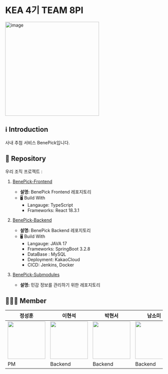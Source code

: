 # KEA 4기 TEAM 8PI

<img width="300" alt="image" src="https://avatars.githubusercontent.com/u/174310506?s=200&v=4">

## ℹ Introduction

사내 추첨 서비스 BenePick입니다. 

## 📍 Repository

우리 조직 프로젝트 :

1. [BenePick-Frontend](https://github.com/KEA-8PI/BenePick-FrontEnd)
   - **설명:** BenePick Frontend 레포지토리
   - 🖥 Build With
      - Langauge: TypeScript
      - Frameworks: React 18.3.1


2. [BenePick-Backend](https://github.com/KEA-8PI/BenePick-Backend)
   - **설명:** BenePick Backend 레포지토리
   - 🖥 Build With
      - Langauge: JAVA 17
      - Frameworks: SpringBoot 3.2.8
      - DataBase : MySQL
      - Deployment: KakaoCloud
      - CICD: Jenkins, Docker

3. [BenePick-Submodules](https://github.com/KEA-8PI/BenePick-Submodules)
   - **설명:** 민감 정보를 관리하기 위한 레포지토리


## 🧑‍🤝‍🧑 Member

|정성훈|이현석|박현서|남소미|이소정|김미소|윤혜원|
|------|---|---|---|---|---|---|
|<a href="https://github.com/wooing1084"><img src="https://avatars.githubusercontent.com/u/32007781?v=4" height="120px"></a> |<a href="https://github.com/Hyunstone"><img src="https://avatars.githubusercontent.com/u/110045522?v=4" height="120px"></a> |<a href="https://github.com/hspark-1"><img src="https://avatars.githubusercontent.com/u/105943940?v=4" height="120px"></a> |<a href="https://github.com/somi4219"><img src="https://avatars.githubusercontent.com/u/125250173?v=4" height="120px"></a>|<a href="https://github.com/2sojeong"><img src="https://avatars.githubusercontent.com/u/118418288?v=4" height="120px"></a>|<a href="https://github.com/bamb14"><img src="https://avatars.githubusercontent.com/u/118671229?v=4" height="120px"></a>|<a href="https://github.com/iey704"><img src="https://avatars.githubusercontent.com/u/105503671?v=4" height="120px"></a>|
|PM|Backend|Backend|Backend|Backend|Frontend|Frontend|



